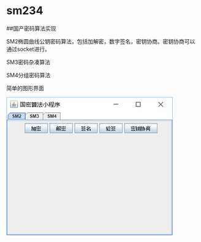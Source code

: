 # sm234
##国产密码算法实现

SM2椭圆曲线公钥密码算法，包括加解密，数字签名，密钥协商。密钥协商可以通过socket进行。

SM3密码杂凑算法

SM4分组密码算法

简单的图形界面

![image](https://github.com/hanming215/sm234/blob/master/images/ui.jpg)
